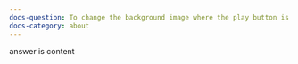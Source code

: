 ```yaml
---
docs-question: To change the background image where the play button is shown
docs-category: about
---
```

answer is content
